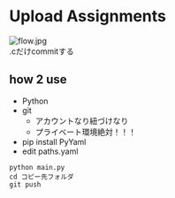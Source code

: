 # Upload Assignments

![flow.jpg]()  
.cだけcommitする

## how 2 use
* Python
* git
    * アカウントなり紐づけなり
    * プライベート環境絶対！！！
* pip install PyYaml
* edit paths.yaml
```
python main.py
cd コピー先フォルダ
git push
```